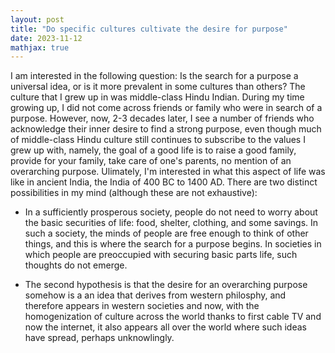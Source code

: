 ```yaml
---
layout: post
title: "Do specific cultures cultivate the desire for purpose"
date: 2023-11-12
mathjax: true
---
```



I am interested in the following question: Is the search for a purpose a universal idea, or is it more prevalent in some cultures than others? The culture that I grew up in was middle-class Hindu Indian. During my time growing up, I did not come across friends or family who were in search of a purpose. However, now, 2-3 decades later, I see a number of friends who acknowledge their inner desire to find a strong purpose, even though much of middle-class Hindu culture still continues to subscribe to the values I grew up with, namely, the goal of a good life is to raise a good family, provide for your family, take care of one's parents, no mention of an overarching purpose. Ulimately, I'm interested in what this aspect of life was like in ancient India, the India of 400 BC to 1400 AD. There are two distinct possibilities in my mind (although these are not exhaustive): 

- In a sufficiently prosperous society, people do not need to worry about the basic securities of life: food, shelter, clothing, and some savings. In such a society, the minds of people are free enough to think of other things, and this is where the search for a purpose begins. In societies in which people are preoccupied with securing basic parts life, such thoughts do not emerge. 

- The second hypothesis is that the desire for an overarching purpose somehow is a an idea that derives from western philosphy, and therefore appears in western societies and now, with the homogenization of culture across the world thanks to first cable TV and now the internet, it also appears all over the world where such ideas have spread, perhaps unknowlingly. 


